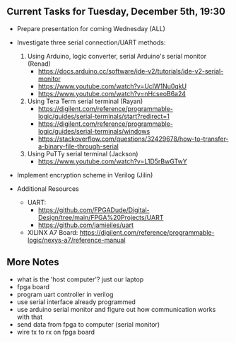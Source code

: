 ## Current Tasks for Tuesday, December 5th, 19:30
- Prepare presentation for coming Wednesday (ALL)
- Investigate three serial connection/UART methods:
    1. Using Arduino, logic converter, serial Arduino's serial monitor (Renad)
       - https://docs.arduino.cc/software/ide-v2/tutorials/ide-v2-serial-monitor
       - https://www.youtube.com/watch?v=UclW1Nu0qkU
       - https://www.youtube.com/watch?v=nHcseoB6a24
    2. Using Tera Term serial terminal (Rayan)
       - https://digilent.com/reference/programmable-logic/guides/serial-terminals/start?redirect=1
       - https://digilent.com/reference/programmable-logic/guides/serial-terminals/windows
       - https://stackoverflow.com/questions/32429678/how-to-transfer-a-binary-file-through-serial
    3. Using PuTTy serial terminal (Jackson)
        - https://www.youtube.com/watch?v=L1D5rBwGTwY
- Implement encryption scheme in Verilog (Jilin)

- Additional Resources
    - UART:
        - https://github.com/FPGADude/Digital-Design/tree/main/FPGA%20Projects/UART
        - https://github.com/jamieiles/uart
    - XILINX A7 Board: https://digilent.com/reference/programmable-logic/nexys-a7/reference-manual

## More Notes
- what is the 'host computer'? just our laptop
- fpga board
- program uart controller in verilog
- use serial interface already programmed
- use arduino serial monitor and figure out how communication works with that
- send data from fpga to computer (serial monitor)
- wire tx to rx on fpga board
